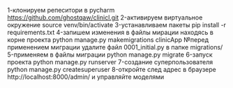 1-клонируем репеситори в pycharm https://github.com/ghostqaw/clinicl.git
2-активируем виртуальное окружение source venv/bin/activate
3-устанавливаем пакеты pip install -r requirements.txt
4-запишем изменения в файлы мирации находясь в корне проекта python manage.py makemigrations clinicApp  №перед применением миграции удалите файл 0001_initial.py в папке migrations/
5-применяем в файлы миграции python manage.py migrate
6-запуск проекта python manage.py runserver
7-создание суперпользователя python manage.py createsuperuser
8-откройте след адрес в браузере http://localhost:8000/admin/ и управляйте моделями 
